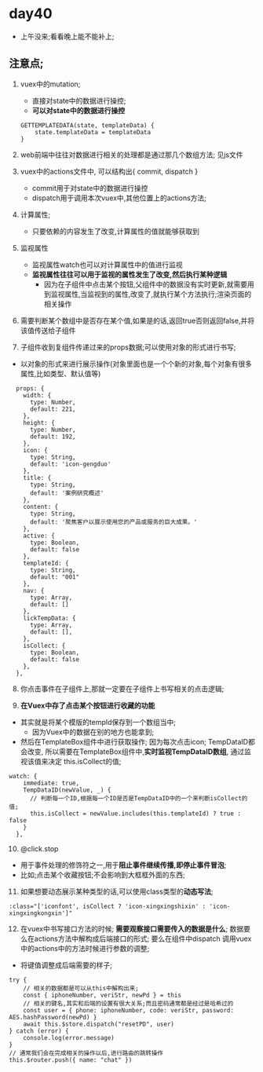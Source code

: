 # day40
- 上午没来;看看晚上能不能补上;

## 注意点;
1. vuex中的mutation; 
    - 直接对state中的数据进行操控;
    - **可以对state中的数据进行操控**
    ```
    GETTEMPLATEDATA(state, templateData) {
        state.templateData = templateData
    }
    ```
2. web前端中往往对数据进行相关的处理都是通过那几个数组方法; 见js文件

3. vuex中的actions文件中, 可以结构出{ commit, dispatch }
    - commit用于对state中的数据进行操控
    - dispatch用于调用本次vuex中,其他位置上的actions方法;

4. 计算属性; 
    - 只要依赖的内容发生了改变,计算属性的值就能够获取到

5. 监视属性
    - 监视属性watch也可以对计算属性中的值进行监视
    - **监视属性往往可以用于监视的属性发生了改变,然后执行某种逻辑**
        - 因为在子组件中点击某个按钮,父组件中的数据没有实时更新,就需要用到监视属性,当监视到的属性,改变了,就执行某个方法执行;渲染页面的相关操作

6. 需要判断某个数组中是否存在某个值,如果是的话,返回true否则返回false,并将该值传送给子组件

7. 子组件收到复组件传递过来的props数据;可以使用对象的形式进行书写;
- 以对象的形式来进行展示操作(对象里面也是一个个新的对象,每个对象有很多属性,比如类型、默认值等)
```
  props: {
    width: {
      type: Number,
      default: 221,
    },
    height: {
      type: Number,
      default: 192,
    },
    icon: {
      type: String,
      default: 'icon-gengduo'
    },
    title: {
      type: String,
      default: '案例研究概述'
    },
    content: {
      type: String,
      default: '聚焦客户以展示使用您的产品或服务的巨大成果。'
    },
    active: {
      type: Boolean,
      default: false
    },
    templateId: {
      type: String,
      default: "001"
    },
    nav: {
      type: Array,
      default: []
    },
    lickTempData: {
      type: Array,
      default: [],
    },
    isCollect: {
      type: Boolean,
      default: false
    },
  },
```
8. 你点击事件在子组件上,那就一定要在子组件上书写相关的点击逻辑;

9. **在Vuex中存了点击某个按钮进行收藏的功能**
- 其实就是将某个模版的tempId保存到一个数组当中;
  - 因为Vuex中的数据在别的地方也能拿到;
- 然后在TemplateBox组件中进行获取操作; 因为每次点击icon; TempDataID都会改变,
所以需要在TemplateBox组件中,**实时监视TempDataID数组**, 通过监视该值来决定
this.isCollect的值;

```
watch: {
    immediate: true,
    TempDataID(newValue, _) {
      // 判断每一个ID,根据每一个ID是否是TempDataID中的一个来判断isCollect的值;
      this.isCollect = newValue.includes(this.templateId) ? true : false
    }
  },
```

10. @click.stop 
- 用于事件处理的修饰符之一,用于**阻止事件继续传播,即停止事件冒泡**;
- 比如;点击某个收藏按钮;不会影响到大框框外面的东西;

11. 如果想要动态展示某种类型的话,可以使用class类型的**动态写法**;
```
:class="['iconfont', isCollect ? 'icon-xingxingshixin' : 'icon-xingxingkongxin']"
```

12. 在vuex中书写接口方法的时候; **需要观察接口需要传入的数据是什么**;
数据要么在actions方法中解构成后端接口的形式; 要么在组件中dispatch
调用vuex中的actions中的方法时候进行参数的调整;
- 将键值调整成后端需要的样子;
```
try {
    // 相关的数据都是可以从this中解构出来;
    const { iphoneNumber, veriStr, newPd } = this
    // 相关的键名,其实和后端的设置有很大关系;而且密码通常都是经过是哈希过的
    const user = { phone: iphoneNumber, code: veriStr, password: AES.hashPassword(newPd) }
    await this.$store.dispatch("resetPD", user)
} catch (error) {
    console.log(error.message)
}
// 通常我们会在完成相关的操作以后,进行路由的跳转操作
this.$router.push({ name: "chat" })
```